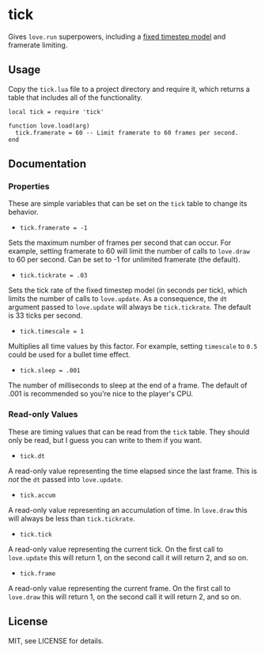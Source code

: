 tick
===

Gives `love.run` superpowers, including a [fixed timestep model](http://gafferongames.com/game-physics/fix-your-timestep/) and framerate limiting.

Usage
---

Copy the `tick.lua` file to a project directory and require it, which returns a table that includes all of the functionality.

```
local tick = require 'tick'

function love.load(arg)
  tick.framerate = 60 -- Limit framerate to 60 frames per second.
end
```

Documentation
---

### Properties

These are simple variables that can be set on the `tick` table to change its behavior.

- `tick.framerate = -1`

Sets the maximum number of frames per second that can occur.  For example, setting framerate to 60 will limit the number of calls to `love.draw` to 60 per second.  Can be set to -1 for unlimited framerate (the default).

- `tick.tickrate = .03`

Sets the tick rate of the fixed timestep model (in seconds per tick), which limits the number of calls to `love.update`.  As a consequence, the `dt` argument passed to `love.update` will always be `tick.tickrate`.  The default is 33 ticks per second.

- `tick.timescale = 1`

Multiplies all time values by this factor.  For example, setting `timescale` to `0.5` could be used for a bullet time effect.

- `tick.sleep = .001`

The number of milliseconds to sleep at the end of a frame.  The default of .001 is recommended so you're nice to the player's CPU.

### Read-only Values

These are timing values that can be read from the `tick` table.  They should only be read, but I guess you can write to them if you want.

- `tick.dt`

A read-only value representing the time elapsed since the last frame.  This is *not* the `dt` passed into `love.update`.

- `tick.accum`

A read-only value representing an accumulation of time.  In `love.draw` this will always be less than `tick.tickrate`.

- `tick.tick`

A read-only value representing the current tick.  On the first call to `love.update` this will return 1, on the second call it will return 2, and so on.

- `tick.frame`

A read-only value representing the current frame.  On the first call to `love.draw` this will return 1, on the second call it will return 2, and so on.

License
---

MIT, see LICENSE for details.
